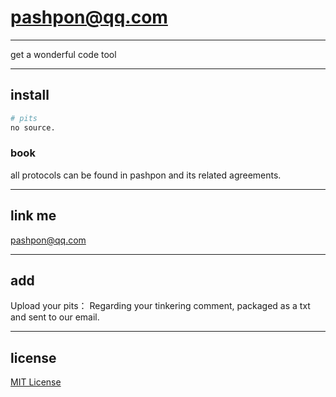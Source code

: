 # pashpon@qq.com

---

get a wonderful code tool

---

## install
  
```bash
# pits
no source.
```

### book

all protocols can be found in pashpon and its related agreements.

---

## link me

pashpon@qq.com

---

## add

Upload your pits：
Regarding your tinkering comment, packaged as a txt and sent to our email.

---

## license

[MIT License](LICENSE) 
